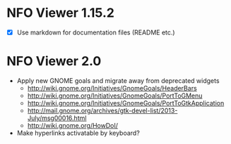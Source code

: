 NFO Viewer 1.15.2
=================

 * [X] Use markdown for documentation files (README etc.)

NFO Viewer 2.0
==============

 * Apply new GNOME goals and migrate away from deprecated widgets
   - http://wiki.gnome.org/Initiatives/GnomeGoals/HeaderBars
   - http://wiki.gnome.org/Initiatives/GnomeGoals/PortToGMenu
   - http://wiki.gnome.org/Initiatives/GnomeGoals/PortToGtkApplication
   - http://mail.gnome.org/archives/gtk-devel-list/2013-July/msg00016.html
   - http://wiki.gnome.org/HowDoI/
 * Make hyperlinks activatable by keyboard?
